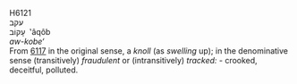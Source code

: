 <body>
  <p>H6121<br>  עקב  <br> עָקוֹב  ‎  ‛âqôb  <br><i>aw-kobe‘ </i><br>From <a href="h6117.htm">6117</a>  in the original sense, a <i>knoll</i> (as <i>swelling</i> up); in the denominative sense (transitively) <i>fraudulent</i> or (intransitively) <i>tracked: - </i>crooked, deceitful, polluted.<br></p>
 </body>